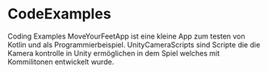 # CodeExamples
Coding Examples
MoveYourFeetApp ist eine kleine App zum testen von Kotlin und als Programmierbeispiel.
UnityCameraScripts sind Scripte die die Kamera kontrolle in Unity ermöglichen in dem Spiel welches mit Kommilitonen entwickelt wurde.
